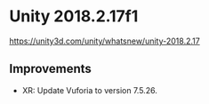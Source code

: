 # Unity 2018.2.17f1

https://unity3d.com/unity/whatsnew/unity-2018.2.17

## Improvements



*   XR: Update Vuforia to version 7.5.26.